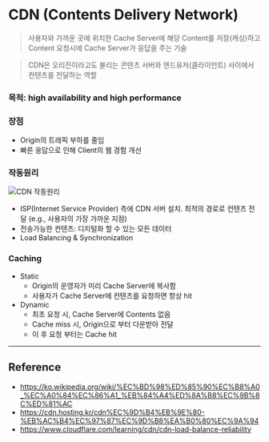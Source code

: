 # CDN (Contents Delivery Network)

> 사용자와 가까운 곳에 위치한 Cache Server에 해당 Content를 저장(캐싱)하고 Content 요청시에 Cache Server가 응답을 주는 기술

> CDN은 오리진이라고도 불리는 콘텐츠 서버와 엔드유저(클라이언트) 사이에서 컨텐츠를 전달하는 역할

### 목적: high availability and high performance

### 장점
- Origin의 트래픽 부하를 줄임
- 빠른 응답으로 인해 Client의 웹 경험 개선

### 작동원리

![CDN 작동원리](https://cdn.hosting.kr/wp-content/uploads/2017/03/How-CDN-works-flow.png)

- ISP(Internet Service Provider) 측에 CDN 서버 설치. 최적의 경로로 컨텐츠 전달 (e.g., 사용자의 가장 가까운 지점)
- 전송가능한 컨텐츠: 디지털화 할 수 있는 모든 데이터
- Load Balancing & Synchronization

### Caching
- Static
  - Origin의 운영자가 미리 Cache Server에 복사함
  - 사용자가 Cache Server에 컨텐츠를 요청하면 항상 hit
- Dynamic
  - 최초 요청 시, Cache Server에 Contents 없음
  - Cache miss 시, Origin으로 부터 다운받아 전달
  - 이 후 요청 부터는 Cache hit

---
## Reference
- https://ko.wikipedia.org/wiki/%EC%BD%98%ED%85%90%EC%B8%A0_%EC%A0%84%EC%86%A1_%EB%84%A4%ED%8A%B8%EC%9B%8C%ED%81%AC
- https://cdn.hosting.kr/cdn%EC%9D%B4%EB%9E%80-%EB%AC%B4%EC%97%87%EC%9D%B8%EA%B0%80%EC%9A%94
- https://www.cloudflare.com/learning/cdn/cdn-load-balance-reliability